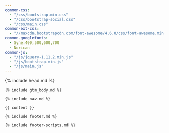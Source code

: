 ```yaml
---
common-css:
  - "/css/bootstrap.min.css"
  - "/css/bootstrap-social.css"
  - "/css/main.css"
common-ext-css:
  - "//maxcdn.bootstrapcdn.com/font-awesome/4.6.0/css/font-awesome.min.css"
common-googlefonts:
  - Syne:400,500,600,700
  - Norican
common-js:
  - "/js/jquery-1.11.2.min.js"
  - "/js/bootstrap.min.js"
  - "/js/main.js"
---
```


<!DOCTYPE html>
<html lang="en">
  <!-- Beautiful Jekyll | MIT license | Copyright Dean Attali 2016 -->
  {% include head.md %}

  <body>

    {% include gtm_body.md %}

    {% include nav.md %}

    {{ content }}

    {% include footer.md %}

    {% include footer-scripts.md %}

  </body>
</html>
